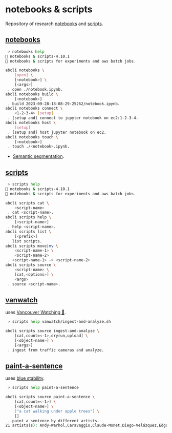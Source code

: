 # notebooks & scripts

Repository of research [notebooks](#notebooks) and [scripts](#scripts).

## [notebooks](./notebooks/)

```bash
 > notebooks help
📜 notebooks & scripts-4.10.1
📜 notebooks & scripts for experiments and aws batch jobs.

abcli notebooks \
	[open] \
	[<notebook>] \
	[<args>]
 . open ./notebook.ipynb.
abcli notebooks build \
	[<notebook>]
 . build 2023-09-28-18-08-29-25262/notebook.ipynb.
abcli notebooks connect \
	<1-2-3-4> [setup]
 . [setup and] connect to jupyter notebook on ec2:1-2-3-4.
abcli notebooks host \
	[setup]
 . [setup and] host jupyter notebook on ec2.
abcli notebooks touch \
	[<notebook>]
 . touch ./<notebook>.ipynb.
```

- [Semantic segmentation](./semseg).

## [scripts](./scripts/)

```bash
 > scripts help
📜 notebooks & scripts-4.10.1
📜 notebooks & scripts for experiments and aws batch jobs.

abcli scripts cat \
	<script-name>
 . cat <script-name>.
abcli scripts help \
	[<script-name>]
 . help <script-name>.
abcli scripts list \
	[<prefix>]
 . list scripts.
abcli scripts move|mv \
	<script-name-1> \
	<script-name-2>
 . <script-name-1> -> <script-name-2>
abcli scripts source \
	<script-name> \
	[cat,<options>] \
	<args>
 . source <script-name>.
```

## [vanwatch](./scripts/vanwatch/)

uses [Vancouver Watching 🌈](https://github.com/kamangir/Vancouver-Watching).

```bash
 > scripts help vanwatch/ingest-and-analyze.sh

abcli scripts source ingest-and-analyze \
	[cat,count=<-1>,dryrun,upload] \
	[<object-name>] \
	[<args>]
 . ingest from traffic cameras and analyze.
 ```

## [paint-a-sentence](./scripts/paint-a-sentence.sh)

uses [blue stability](https://github.com/kamangir/blue-stability).

```bash
 > scripts help paint-a-sentence

abcli scripts source paint-a-sentence \
	[cat,count=<-1>] \
	[<object-name>] \
	["a cat walking under apple trees"] \
	[]
 . paint a sentence by different artists.
21 artists(s): Andy-Warhol,Caravaggio,Claude-Monet,Diego-Velázquez,Edgar-Degas,Edvard-Munch,Frida-Kahlo,Gustav-Klimt,Henri-Matisse,J.-M.-W.-Turner,Jackson-Pollock,Johannes-Vermeer,Leonardo-da-Vinci,Michelangelo,Pablo-Picasso,Paul-Cézanne,Paul-Gauguin,Rembrandt,Salvador-Dali,Vincent-van-Gogh,Wassily-Kandinsky
```